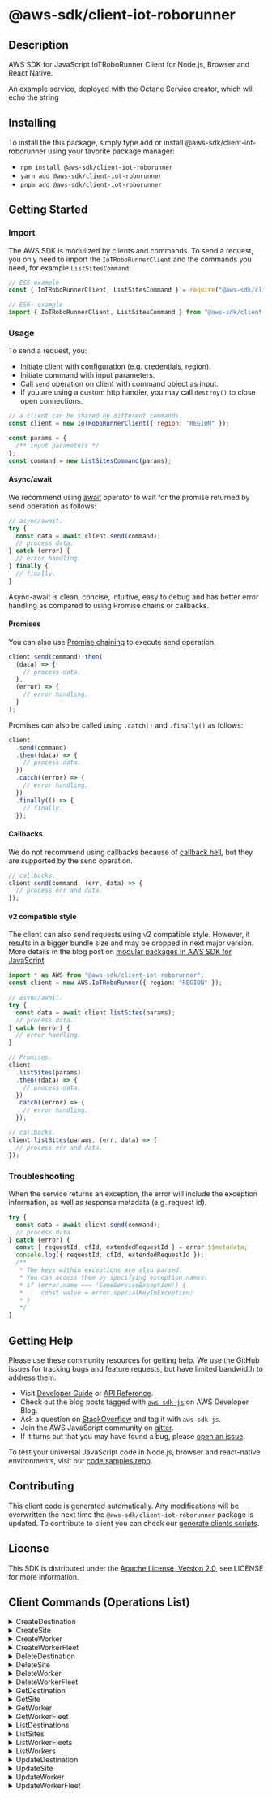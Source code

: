 <!-- generated file, do not edit directly -->

# @aws-sdk/client-iot-roborunner

## Description

AWS SDK for JavaScript IoTRoboRunner Client for Node.js, Browser and React Native.

An example service, deployed with the Octane Service creator,
which will echo the string

## Installing

To install the this package, simply type add or install @aws-sdk/client-iot-roborunner
using your favorite package manager:

- `npm install @aws-sdk/client-iot-roborunner`
- `yarn add @aws-sdk/client-iot-roborunner`
- `pnpm add @aws-sdk/client-iot-roborunner`

## Getting Started

### Import

The AWS SDK is modulized by clients and commands.
To send a request, you only need to import the `IoTRoboRunnerClient` and
the commands you need, for example `ListSitesCommand`:

```js
// ES5 example
const { IoTRoboRunnerClient, ListSitesCommand } = require("@aws-sdk/client-iot-roborunner");
```

```ts
// ES6+ example
import { IoTRoboRunnerClient, ListSitesCommand } from "@aws-sdk/client-iot-roborunner";
```

### Usage

To send a request, you:

- Initiate client with configuration (e.g. credentials, region).
- Initiate command with input parameters.
- Call `send` operation on client with command object as input.
- If you are using a custom http handler, you may call `destroy()` to close open connections.

```js
// a client can be shared by different commands.
const client = new IoTRoboRunnerClient({ region: "REGION" });

const params = {
  /** input parameters */
};
const command = new ListSitesCommand(params);
```

#### Async/await

We recommend using [await](https://developer.mozilla.org/en-US/docs/Web/JavaScript/Reference/Operators/await)
operator to wait for the promise returned by send operation as follows:

```js
// async/await.
try {
  const data = await client.send(command);
  // process data.
} catch (error) {
  // error handling.
} finally {
  // finally.
}
```

Async-await is clean, concise, intuitive, easy to debug and has better error handling
as compared to using Promise chains or callbacks.

#### Promises

You can also use [Promise chaining](https://developer.mozilla.org/en-US/docs/Web/JavaScript/Guide/Using_promises#chaining)
to execute send operation.

```js
client.send(command).then(
  (data) => {
    // process data.
  },
  (error) => {
    // error handling.
  }
);
```

Promises can also be called using `.catch()` and `.finally()` as follows:

```js
client
  .send(command)
  .then((data) => {
    // process data.
  })
  .catch((error) => {
    // error handling.
  })
  .finally(() => {
    // finally.
  });
```

#### Callbacks

We do not recommend using callbacks because of [callback hell](http://callbackhell.com/),
but they are supported by the send operation.

```js
// callbacks.
client.send(command, (err, data) => {
  // process err and data.
});
```

#### v2 compatible style

The client can also send requests using v2 compatible style.
However, it results in a bigger bundle size and may be dropped in next major version. More details in the blog post
on [modular packages in AWS SDK for JavaScript](https://aws.amazon.com/blogs/developer/modular-packages-in-aws-sdk-for-javascript/)

```ts
import * as AWS from "@aws-sdk/client-iot-roborunner";
const client = new AWS.IoTRoboRunner({ region: "REGION" });

// async/await.
try {
  const data = await client.listSites(params);
  // process data.
} catch (error) {
  // error handling.
}

// Promises.
client
  .listSites(params)
  .then((data) => {
    // process data.
  })
  .catch((error) => {
    // error handling.
  });

// callbacks.
client.listSites(params, (err, data) => {
  // process err and data.
});
```

### Troubleshooting

When the service returns an exception, the error will include the exception information,
as well as response metadata (e.g. request id).

```js
try {
  const data = await client.send(command);
  // process data.
} catch (error) {
  const { requestId, cfId, extendedRequestId } = error.$$metadata;
  console.log({ requestId, cfId, extendedRequestId });
  /**
   * The keys within exceptions are also parsed.
   * You can access them by specifying exception names:
   * if (error.name === 'SomeServiceException') {
   *     const value = error.specialKeyInException;
   * }
   */
}
```

## Getting Help

Please use these community resources for getting help.
We use the GitHub issues for tracking bugs and feature requests, but have limited bandwidth to address them.

- Visit [Developer Guide](https://docs.aws.amazon.com/sdk-for-javascript/v3/developer-guide/welcome.html)
  or [API Reference](https://docs.aws.amazon.com/AWSJavaScriptSDK/v3/latest/index.html).
- Check out the blog posts tagged with [`aws-sdk-js`](https://aws.amazon.com/blogs/developer/tag/aws-sdk-js/)
  on AWS Developer Blog.
- Ask a question on [StackOverflow](https://stackoverflow.com/questions/tagged/aws-sdk-js) and tag it with `aws-sdk-js`.
- Join the AWS JavaScript community on [gitter](https://gitter.im/aws/aws-sdk-js-v3).
- If it turns out that you may have found a bug, please [open an issue](https://github.com/aws/aws-sdk-js-v3/issues/new/choose).

To test your universal JavaScript code in Node.js, browser and react-native environments,
visit our [code samples repo](https://github.com/aws-samples/aws-sdk-js-tests).

## Contributing

This client code is generated automatically. Any modifications will be overwritten the next time the `@aws-sdk/client-iot-roborunner` package is updated.
To contribute to client you can check our [generate clients scripts](https://github.com/aws/aws-sdk-js-v3/tree/main/scripts/generate-clients).

## License

This SDK is distributed under the
[Apache License, Version 2.0](http://www.apache.org/licenses/LICENSE-2.0),
see LICENSE for more information.

## Client Commands (Operations List)

<details>
<summary>
CreateDestination
</summary>

[Command API Reference](https://docs.aws.amazon.com/AWSJavaScriptSDK/v3/latest/clients/client-iot-roborunner/classes/createdestinationcommand.html) / [Input](https://docs.aws.amazon.com/AWSJavaScriptSDK/v3/latest/clients/client-iot-roborunner/interfaces/createdestinationcommandinput.html) / [Output](https://docs.aws.amazon.com/AWSJavaScriptSDK/v3/latest/clients/client-iot-roborunner/interfaces/createdestinationcommandoutput.html)

</details>
<details>
<summary>
CreateSite
</summary>

[Command API Reference](https://docs.aws.amazon.com/AWSJavaScriptSDK/v3/latest/clients/client-iot-roborunner/classes/createsitecommand.html) / [Input](https://docs.aws.amazon.com/AWSJavaScriptSDK/v3/latest/clients/client-iot-roborunner/interfaces/createsitecommandinput.html) / [Output](https://docs.aws.amazon.com/AWSJavaScriptSDK/v3/latest/clients/client-iot-roborunner/interfaces/createsitecommandoutput.html)

</details>
<details>
<summary>
CreateWorker
</summary>

[Command API Reference](https://docs.aws.amazon.com/AWSJavaScriptSDK/v3/latest/clients/client-iot-roborunner/classes/createworkercommand.html) / [Input](https://docs.aws.amazon.com/AWSJavaScriptSDK/v3/latest/clients/client-iot-roborunner/interfaces/createworkercommandinput.html) / [Output](https://docs.aws.amazon.com/AWSJavaScriptSDK/v3/latest/clients/client-iot-roborunner/interfaces/createworkercommandoutput.html)

</details>
<details>
<summary>
CreateWorkerFleet
</summary>

[Command API Reference](https://docs.aws.amazon.com/AWSJavaScriptSDK/v3/latest/clients/client-iot-roborunner/classes/createworkerfleetcommand.html) / [Input](https://docs.aws.amazon.com/AWSJavaScriptSDK/v3/latest/clients/client-iot-roborunner/interfaces/createworkerfleetcommandinput.html) / [Output](https://docs.aws.amazon.com/AWSJavaScriptSDK/v3/latest/clients/client-iot-roborunner/interfaces/createworkerfleetcommandoutput.html)

</details>
<details>
<summary>
DeleteDestination
</summary>

[Command API Reference](https://docs.aws.amazon.com/AWSJavaScriptSDK/v3/latest/clients/client-iot-roborunner/classes/deletedestinationcommand.html) / [Input](https://docs.aws.amazon.com/AWSJavaScriptSDK/v3/latest/clients/client-iot-roborunner/interfaces/deletedestinationcommandinput.html) / [Output](https://docs.aws.amazon.com/AWSJavaScriptSDK/v3/latest/clients/client-iot-roborunner/interfaces/deletedestinationcommandoutput.html)

</details>
<details>
<summary>
DeleteSite
</summary>

[Command API Reference](https://docs.aws.amazon.com/AWSJavaScriptSDK/v3/latest/clients/client-iot-roborunner/classes/deletesitecommand.html) / [Input](https://docs.aws.amazon.com/AWSJavaScriptSDK/v3/latest/clients/client-iot-roborunner/interfaces/deletesitecommandinput.html) / [Output](https://docs.aws.amazon.com/AWSJavaScriptSDK/v3/latest/clients/client-iot-roborunner/interfaces/deletesitecommandoutput.html)

</details>
<details>
<summary>
DeleteWorker
</summary>

[Command API Reference](https://docs.aws.amazon.com/AWSJavaScriptSDK/v3/latest/clients/client-iot-roborunner/classes/deleteworkercommand.html) / [Input](https://docs.aws.amazon.com/AWSJavaScriptSDK/v3/latest/clients/client-iot-roborunner/interfaces/deleteworkercommandinput.html) / [Output](https://docs.aws.amazon.com/AWSJavaScriptSDK/v3/latest/clients/client-iot-roborunner/interfaces/deleteworkercommandoutput.html)

</details>
<details>
<summary>
DeleteWorkerFleet
</summary>

[Command API Reference](https://docs.aws.amazon.com/AWSJavaScriptSDK/v3/latest/clients/client-iot-roborunner/classes/deleteworkerfleetcommand.html) / [Input](https://docs.aws.amazon.com/AWSJavaScriptSDK/v3/latest/clients/client-iot-roborunner/interfaces/deleteworkerfleetcommandinput.html) / [Output](https://docs.aws.amazon.com/AWSJavaScriptSDK/v3/latest/clients/client-iot-roborunner/interfaces/deleteworkerfleetcommandoutput.html)

</details>
<details>
<summary>
GetDestination
</summary>

[Command API Reference](https://docs.aws.amazon.com/AWSJavaScriptSDK/v3/latest/clients/client-iot-roborunner/classes/getdestinationcommand.html) / [Input](https://docs.aws.amazon.com/AWSJavaScriptSDK/v3/latest/clients/client-iot-roborunner/interfaces/getdestinationcommandinput.html) / [Output](https://docs.aws.amazon.com/AWSJavaScriptSDK/v3/latest/clients/client-iot-roborunner/interfaces/getdestinationcommandoutput.html)

</details>
<details>
<summary>
GetSite
</summary>

[Command API Reference](https://docs.aws.amazon.com/AWSJavaScriptSDK/v3/latest/clients/client-iot-roborunner/classes/getsitecommand.html) / [Input](https://docs.aws.amazon.com/AWSJavaScriptSDK/v3/latest/clients/client-iot-roborunner/interfaces/getsitecommandinput.html) / [Output](https://docs.aws.amazon.com/AWSJavaScriptSDK/v3/latest/clients/client-iot-roborunner/interfaces/getsitecommandoutput.html)

</details>
<details>
<summary>
GetWorker
</summary>

[Command API Reference](https://docs.aws.amazon.com/AWSJavaScriptSDK/v3/latest/clients/client-iot-roborunner/classes/getworkercommand.html) / [Input](https://docs.aws.amazon.com/AWSJavaScriptSDK/v3/latest/clients/client-iot-roborunner/interfaces/getworkercommandinput.html) / [Output](https://docs.aws.amazon.com/AWSJavaScriptSDK/v3/latest/clients/client-iot-roborunner/interfaces/getworkercommandoutput.html)

</details>
<details>
<summary>
GetWorkerFleet
</summary>

[Command API Reference](https://docs.aws.amazon.com/AWSJavaScriptSDK/v3/latest/clients/client-iot-roborunner/classes/getworkerfleetcommand.html) / [Input](https://docs.aws.amazon.com/AWSJavaScriptSDK/v3/latest/clients/client-iot-roborunner/interfaces/getworkerfleetcommandinput.html) / [Output](https://docs.aws.amazon.com/AWSJavaScriptSDK/v3/latest/clients/client-iot-roborunner/interfaces/getworkerfleetcommandoutput.html)

</details>
<details>
<summary>
ListDestinations
</summary>

[Command API Reference](https://docs.aws.amazon.com/AWSJavaScriptSDK/v3/latest/clients/client-iot-roborunner/classes/listdestinationscommand.html) / [Input](https://docs.aws.amazon.com/AWSJavaScriptSDK/v3/latest/clients/client-iot-roborunner/interfaces/listdestinationscommandinput.html) / [Output](https://docs.aws.amazon.com/AWSJavaScriptSDK/v3/latest/clients/client-iot-roborunner/interfaces/listdestinationscommandoutput.html)

</details>
<details>
<summary>
ListSites
</summary>

[Command API Reference](https://docs.aws.amazon.com/AWSJavaScriptSDK/v3/latest/clients/client-iot-roborunner/classes/listsitescommand.html) / [Input](https://docs.aws.amazon.com/AWSJavaScriptSDK/v3/latest/clients/client-iot-roborunner/interfaces/listsitescommandinput.html) / [Output](https://docs.aws.amazon.com/AWSJavaScriptSDK/v3/latest/clients/client-iot-roborunner/interfaces/listsitescommandoutput.html)

</details>
<details>
<summary>
ListWorkerFleets
</summary>

[Command API Reference](https://docs.aws.amazon.com/AWSJavaScriptSDK/v3/latest/clients/client-iot-roborunner/classes/listworkerfleetscommand.html) / [Input](https://docs.aws.amazon.com/AWSJavaScriptSDK/v3/latest/clients/client-iot-roborunner/interfaces/listworkerfleetscommandinput.html) / [Output](https://docs.aws.amazon.com/AWSJavaScriptSDK/v3/latest/clients/client-iot-roborunner/interfaces/listworkerfleetscommandoutput.html)

</details>
<details>
<summary>
ListWorkers
</summary>

[Command API Reference](https://docs.aws.amazon.com/AWSJavaScriptSDK/v3/latest/clients/client-iot-roborunner/classes/listworkerscommand.html) / [Input](https://docs.aws.amazon.com/AWSJavaScriptSDK/v3/latest/clients/client-iot-roborunner/interfaces/listworkerscommandinput.html) / [Output](https://docs.aws.amazon.com/AWSJavaScriptSDK/v3/latest/clients/client-iot-roborunner/interfaces/listworkerscommandoutput.html)

</details>
<details>
<summary>
UpdateDestination
</summary>

[Command API Reference](https://docs.aws.amazon.com/AWSJavaScriptSDK/v3/latest/clients/client-iot-roborunner/classes/updatedestinationcommand.html) / [Input](https://docs.aws.amazon.com/AWSJavaScriptSDK/v3/latest/clients/client-iot-roborunner/interfaces/updatedestinationcommandinput.html) / [Output](https://docs.aws.amazon.com/AWSJavaScriptSDK/v3/latest/clients/client-iot-roborunner/interfaces/updatedestinationcommandoutput.html)

</details>
<details>
<summary>
UpdateSite
</summary>

[Command API Reference](https://docs.aws.amazon.com/AWSJavaScriptSDK/v3/latest/clients/client-iot-roborunner/classes/updatesitecommand.html) / [Input](https://docs.aws.amazon.com/AWSJavaScriptSDK/v3/latest/clients/client-iot-roborunner/interfaces/updatesitecommandinput.html) / [Output](https://docs.aws.amazon.com/AWSJavaScriptSDK/v3/latest/clients/client-iot-roborunner/interfaces/updatesitecommandoutput.html)

</details>
<details>
<summary>
UpdateWorker
</summary>

[Command API Reference](https://docs.aws.amazon.com/AWSJavaScriptSDK/v3/latest/clients/client-iot-roborunner/classes/updateworkercommand.html) / [Input](https://docs.aws.amazon.com/AWSJavaScriptSDK/v3/latest/clients/client-iot-roborunner/interfaces/updateworkercommandinput.html) / [Output](https://docs.aws.amazon.com/AWSJavaScriptSDK/v3/latest/clients/client-iot-roborunner/interfaces/updateworkercommandoutput.html)

</details>
<details>
<summary>
UpdateWorkerFleet
</summary>

[Command API Reference](https://docs.aws.amazon.com/AWSJavaScriptSDK/v3/latest/clients/client-iot-roborunner/classes/updateworkerfleetcommand.html) / [Input](https://docs.aws.amazon.com/AWSJavaScriptSDK/v3/latest/clients/client-iot-roborunner/interfaces/updateworkerfleetcommandinput.html) / [Output](https://docs.aws.amazon.com/AWSJavaScriptSDK/v3/latest/clients/client-iot-roborunner/interfaces/updateworkerfleetcommandoutput.html)

</details>
